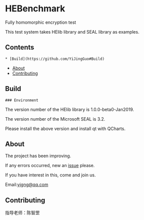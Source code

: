 # HEBenchmark
Fully homomorphic encryption test

This test system takes HElib library and SEAL library as examples.

## Contents

	* [Build](https://github.com/YiJingGuo#Build)

- [About](https://github.com/YiJingGuo#About)
- [Contributing](https://github.com/YiJingGuo#Contributing)

## Build

	### Environment

The version number of the HElib library is 1.0.0-beta0-Jan2019.

The version number of the Microsoft SEAL is 3.2.

Please install the above version and install qt with QCharts.

## About

The project has been improving.

If any errors occurred, new an [issue](https://github.com/Huelse/pyseal/issues) please.

If you have interest in this, come and join us.

Email:yjgng@qq.com

## Contributing

指导老师：陈智罡

